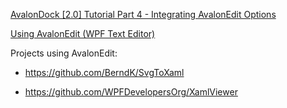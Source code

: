 [AvalonDock [2.0] Tutorial Part 4 - Integrating AvalonEdit Options](https://www.codeproject.com/Articles/570324/AvalonDock-Tutorial-Part-Integrating-AvalonE)

[Using AvalonEdit (WPF Text Editor)](https://www.codeproject.com/Articles/42490/Using-AvalonEdit-WPF-Text-Editor)

Projects using AvalonEdit:

- https://github.com/BerndK/SvgToXaml

- https://github.com/WPFDevelopersOrg/XamlViewer
